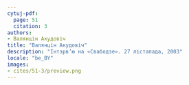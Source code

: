 ```yaml
---
cytuj-pdf:
  page: 51
  citation: 3
authors:
- Валянцін Акудовіч
title: "Валянцін Акудовіч"
description: "Інтэрв’ю на «Свабодзе». 27 лістапада, 2003"
locale: "be_BY"
images:
- cites/51-3/preview.png
---
```

